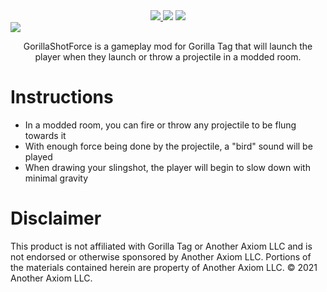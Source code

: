<div align="center">
 <a href="https://discord.gg/dev9998">
    <img src="https://img.shields.io/badge/Discord-%237289DA.svg?logo=discord&logoColor=white">
  </a>
  <a href="https://github.com/developer9998/GorillaShotForce/blob/main/LICENSE"><img src="https://img.shields.io/badge/license-MIT-%23373737"</img></a>
  <img src="https://img.shields.io/github/downloads/elliotsilly/GorillaShotForce/total?label=Downloads">
 <a href="https://youtu.be/zL_mrPkXowY?si=h2Igh92ksW_7V-Uy">
  <img src="https://raw.githubusercontent.com/developer9998/GorillaShotForce/main/vlcsnap-00067.png" style="display: block; margin-left: auto; margin-right: auto; width=50%;">
 </a>
  <p align="center">GorillaShotForce is a gameplay mod for Gorilla Tag that will launch the player when they launch or throw a projectile in a modded room.</p>
</div>

# Instructions
- In a modded room, you can fire or throw any projectile to be flung towards it
- With enough force being done by the projectile, a "bird" sound will be played
- When drawing your slingshot, the player will begin to slow down with minimal gravity

# Disclaimer
<p align="left">This product is not affiliated with Gorilla Tag or Another Axiom LLC and is not endorsed or otherwise sponsored by Another Axiom LLC. Portions of the materials contained herein are property of Another Axiom LLC. © 2021 Another Axiom LLC.</p>
